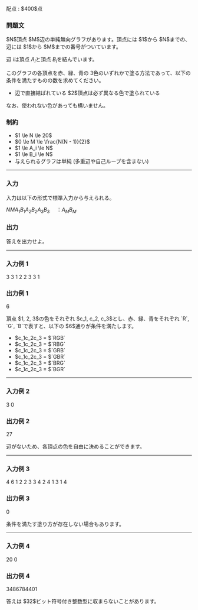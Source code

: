 
<div>

<span>

<span>

<p>
配点 : $400$点
</p>

<div>

<section>

### **問題文**

<p>
$N$頂点 $M$辺の単純無向グラフがあります。頂点には $1$から $N$までの、辺には $1$から $M$までの番号がついています。

辺 $i$は頂点 $A_i$と頂点 $B_i$を結んでいます。

このグラフの各頂点を赤、緑、青の $3$色のいずれかで塗る方法であって、以下の条件を満たすものの数を求めてください。  
</p>

<ul>

<li>
辺で直接結ばれている $2$頂点は必ず異なる色で塗られている
</li>

</ul>

<p>
なお、使われない色があっても構いません。  
</p>

</section>

</div>

<div>

<section>

### **制約**

<ul>

<li>
$1 \le N \le 20$
</li>

<li>
$0 \le M \le \frac{N(N - 1)}{2}$
</li>

<li>
$1 \le A_i \le N$
</li>

<li>
$1 \le B_i \le N$
</li>

<li>
与えられるグラフは単純 (多重辺や自己ループを含まない)
</li>

</ul>

</section>

</div>

---

<div>

<div>

<section>

### **入力**

<p>
入力は以下の形式で標準入力から与えられる。
</p>

<div>

$N$$M$$A_1$$B_1$$A_2$$B_2$$A_3$$B_3$$\hspace{15pt} \vdots$$A_M$$B_M$
</div>

</section>

</div>

<div>

<section>

### **出力**

<p>
答えを出力せよ。  
</p>

</section>

</div>

</div>

---

<div>

<section>

### **入力例 1**

<div>

3 3
1 2
2 3
3 1

</div>

</section>

</div>

<div>

<section>

### **出力例 1**

<div>

6

</div>

<p>
頂点 $1, 2, 3$の色をそれぞれ $c_1, c_2, c_3$とし、赤、緑、青をそれぞれ `R`, `G`, `B`で表すと、以下の $6$通りが条件を満たします。  
</p>

<ul>

<li>
$c_1c_2c_3 = $`RGB`
</li>

<li>
$c_1c_2c_3 = $`RBG`
</li>

<li>
$c_1c_2c_3 = $`GRB`
</li>

<li>
$c_1c_2c_3 = $`GBR`
</li>

<li>
$c_1c_2c_3 = $`BRG`
</li>

<li>
$c_1c_2c_3 = $`BGR`
</li>

</ul>

</section>

</div>

---

<div>

<section>

### **入力例 2**

<div>

3 0

</div>

</section>

</div>

<div>

<section>

### **出力例 2**

<div>

27

</div>

<p>
辺がないため、各頂点の色を自由に決めることができます。  
</p>

</section>

</div>

---

<div>

<section>

### **入力例 3**

<div>

4 6
1 2
2 3
3 4
2 4
1 3
1 4

</div>

</section>

</div>

<div>

<section>

### **出力例 3**

<div>

0

</div>

<p>
条件を満たす塗り方が存在しない場合もあります。  
</p>

</section>

</div>

---

<div>

<section>

### **入力例 4**

<div>

20 0

</div>

</section>

</div>

<div>

<section>

### **出力例 4**

<div>

3486784401

</div>

<p>
答えは $32$ビット符号付き整数型に収まらないことがあります。  
</p>

</section>

</div>

</span>

</span>

</div>
